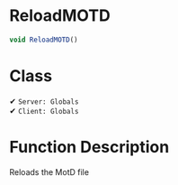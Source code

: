 # ReloadMOTD
```js
void ReloadMOTD()
```
# Class
✔ `Server: Globals`  
✔ `Client: Globals`  

# Function Description
Reloads the MotD file

